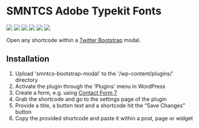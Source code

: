 # SMNTCS Adobe Typekit Fonts

[![](https://img.shields.io/github/license/nielslange/smntcs-bootstrap-modal.svg)](https://www.gnu.org/licenses/old-licenses/gpl-2.0.en.html)
[![](https://plugintests.com/plugins/smntcs-adobe-typekit-fonts/wp-badge.svg)](https://plugintests.com/plugins/smntcs-adobe-typekit-fonts/latest)
[![](https://plugintests.com/plugins/smntcs-adobe-typekit-fonts/php-badge.svg)](https://plugintests.com/plugins/smntcs-adobe-typekit-fonts/latest)
[![](https://img.shields.io/wordpress/plugin/dt/smntcs-bootstrap-modal.svg)](https://wordpress.org/plugins/smntcs-bootstrap-modal/)
[![](https://img.shields.io/wordpress/plugin/v/smntcs-bootstrap-modal.svg)](https://wordpress.org/plugins/smntcs-bootstrap-modal/)
[![](https://img.shields.io/github/tag/nielslange/smntcs-bootstrap-modal.svg)](https://wordpress.org/plugins/smntcs-bootstrap-modal/)

Open any shortcode within a <a href="http://getbootstrap.com/javascript/#modals" target="_blank">Twitter Bootstrap</a> modal.

## Installation

1. Upload 'smntcs-bootstrap-modal' to the '/wp-content/plugins/' directory
2. Activate the plugin through the 'Plugins' menu in WordPress
3. Create a form, e.g. using <a href="https://wordpress.org/plugins/contact-form-7/" target="_blank">Contact Form 7</a>
4. Grab the shortcode and go to the settings page of the plugin
5. Provide a title, a button text and a shortcode hit the “Save Changes” button
6. Copy the provided shortcode and paste it within a post, page or widget